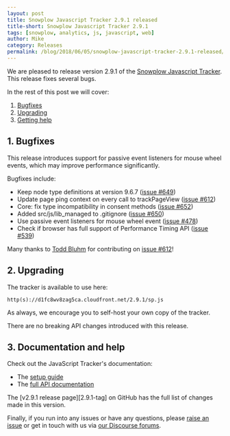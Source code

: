 ```yaml
---
layout: post
title: Snowplow Javascript Tracker 2.9.1 released
title-short: Snowplow Javascript Tracker 2.9.1
tags: [snowplow, analytics, js, javascript, web]
author: Mike
category: Releases
permalink: /blog/2018/06/05/snowplow-javascript-tracker-2.9.1-released/
---
```


We are pleased to release version 2.9.1 of the [Snowplow Javascript Tracker][js-tracker]. This release fixes several bugs.

In the rest of this post we will cover:

1. [Bugfixes](#bugfixes)
2. [Upgrading](#upgrading)
3. [Getting help](#help)

<!--more-->

<h2><a name="bugfixes">1. Bugfixes</a></h2>

This release introduces support for passive event listeners for mouse wheel events, which may improve performance significantly.

Bugfixes include:

* Keep node type definitions at version 9.6.7 ([issue #649][649])
* Update page ping context on every call to trackPageView ([issue #612][612])
* Core: fix type incompatibility in consent methods ([issue #652][652])
* Added src/js/lib_managed to .gitignore ([issue #650][650])
* Use passive event listeners for mouse wheel event ([issue #478][478])
* Check if browser has full support of Performance Timing API ([issue #539][539])

Many thanks to [Todd Bluhm][toddbluhm] for contributing on [issue #612][612]!

<h2 id="upgrade">2. Upgrading</h2>

The tracker is available to use here:

```
http(s)://d1fc8wv8zag5ca.cloudfront.net/2.9.1/sp.js
```

As always, we encourage you to self-host your own copy of the tracker.

There are no breaking API changes introduced with this release.

<h2 id="doc">3. Documentation and help</h2>

Check out the JavaScript Tracker's documentation:

* The [setup guide][setup]
* The [full API documentation][docs]

The [v2.9.1 release page][2.9.1-tag] on GitHub has the full list of changes made
in this version.

Finally, if you run into any issues or have any questions, please
[raise an issue][issues] or get in touch with us via [our Discourse forums][forums].

[js-tracker]: https://github.com/snowplow/snowplow-javascript-tracker
[2.9.0-tag]: https://github.com/snowplow/snowplow-javascript-tracker/releases/tag/2.9.1
[setup]: https://github.com/snowplow/snowplow/wiki/Javascript-tracker-setup
[issues]: https://github.com/snowplow/snowplow-javascript-tracker/issues
[forums]: https://discourse.snowplowanalytics.com/
[docs]: https://github.com/snowplow/snowplow/wiki/1-General-parameters-for-the-Javascript-tracker

[toddbluhm]: https://github.com/toddbluhm
[649]: https://github.com/snowplow/snowplow-javascript-tracker/issues/649
[612]: https://github.com/snowplow/snowplow-javascript-tracker/issues/612
[652]: https://github.com/snowplow/snowplow-javascript-tracker/issues/652
[650]: https://github.com/snowplow/snowplow-javascript-tracker/issues/650
[478]: https://github.com/snowplow/snowplow-javascript-tracker/issues/478
[539]: https://github.com/snowplow/snowplow-javascript-tracker/issues/539